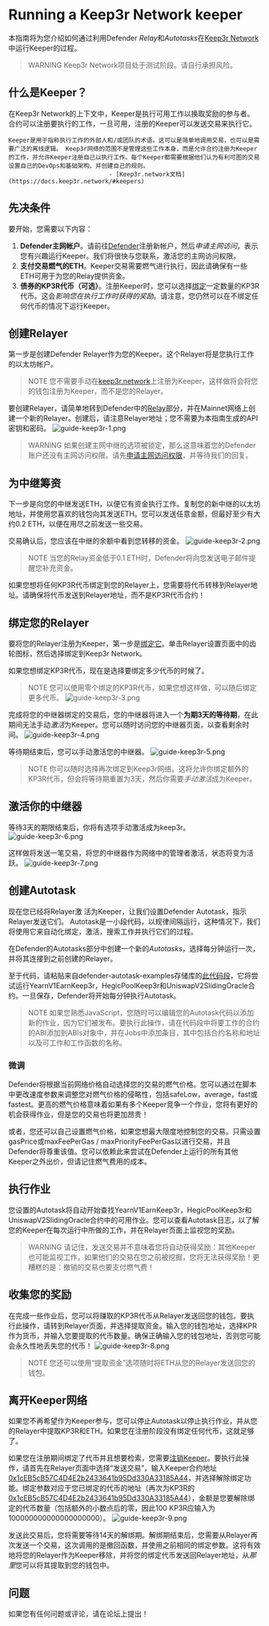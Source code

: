 # Running a Keep3r Network keeper
本指南将为您介绍如何通过利用Defender *Relay*和*Autotasks*在[Keep3r Network](https://keep3r.network/)中运行Keeper的过程。

>WARNING
Keep3r Network项目处于测试阶段。请自行承担风险。

## 什么是Keeper？

在Keep3r Network的上下文中，Keeper是执行可用工作以换取奖励的参与者。合约可以注册要执行的工作，一旦可用，注册的Keeper可以发送交易来执行它。

    Keeper是用于指称执行工作的外部人和/或团队的术语。这可以是简单地调用交易，也可以是需要广泛的离线逻辑。 Keep3r网络的范围不是管理这些工作本身，而是允许合约注册为Keeper的工作，并允许Keeper注册自己以执行工作。每个Keeper都需要根据他们认为有利可图的交易设置自己的DevOps和基础架构，并创建自己的规则。
                                - [Keep3r.network文档](https://docs.keep3r.network/#keepers)

## 先决条件

要开始，您需要以下内容：

1. **Defender主网帐户**。请前往[Defender](https://defender.openzeppelin.com/)注册新帐户，然后*申请主网访问*，表示您有兴趣运行Keeper。我们将很快与您联系，激活您的主网访问权限。
2. **支付交易燃气的ETH**。Keeper交易需要燃气进行执行，因此请确保有一些ETH可用于为您的Relay提供资金。
3. **债券的KP3R代币（可选）**。注册Keeper时，您可以选择[绑定](https://docs.keep3r.network/core/keepers#becoming-a-keeper)一定数量的KP3R代币。这会*影响您在执行工作时获得的奖励*。请注意，您仍然可以在不绑定任何代币的情况下运行Keeper。

## 创建Relayer

第一步是创建Defender Relayer作为您的Keeper。这个Relayer将是您执行工作的以太坊帐户。

> NOTE
您不需要手动在[keep3r.network](https://keep3r.network/)上注册为Keeper，这样做将会将您的钱包注册为Keeper，而不是您的Relayer。

要创建Relayer，请简单地转到Defender中的[Relay](https://docs.openzeppelin.com/defender/relay)部分，并在Mainnet网络上创建一个新的Relayer。创建后，请注意Relayer地址；您不需要为本指南生成的API密钥和密码。
![guide-keep3r-1.png](img/guide-keep3r-1.png)

>WARNING
如果创建主网中继的选项被锁定，那么这意味着您的Defender账户还没有主网访问权限。请先[申请主网访问权限](https://openzeppelin.com/apply/)，并等待我们的回复。

## 为中继筹资
下一步是向您的中继发送ETH，以便它有资金执行工作。复制您的新中继的以太坊地址，并使用您喜欢的钱包向其发送ETH。您可以发送任意金额，但最好至少有大约0.2 ETH，以便在用尽之前发送一些交易。

交易确认后，您应该在中继的余额中看到您转移的资金。
![guide-keep3r-2.png](img/guide-keep3r-2.png)

> NOTE
当您的Relay资金低于0.1 ETH时，Defender将向您发送电子邮件提醒您补充资金。

如果您想将任何KP3R代币绑定到您的Relayer上，您需要将代币转移到Relayer地址。请确保将代币发送到Relayer地址，而不是KP3R代币合约！

## 绑定您的Relayer
要将您的Relayer注册为Keeper，第一步是[绑定它](https://docs.keep3r.network/core/keepers#becoming-a-keeper)。单击Relayer设置页面中的齿轮图标，然后选择绑定到Keep3r Network。

如果您想绑定KP3R代币，现在是选择要绑定多少代币的时候了。

> NOTE
您可以使用零个绑定的KP3R代币，如果您想这样做，可以随后绑定更多代币。
![guide-keep3r-3.png](img/guide-keep3r-3.png)

完成将您的中继器绑定的交易后，您的中继器将进入一个**为期3天的等待期**，在此期间无法手动*激活*为Keeper。您可以随时访问您的中继器页面，以查看剩余时间。
![guide-keep3r-4.png](img/guide-keep3r-4.png)

等待期结束后，您可以手动激活您的中继器。
![guide-keep3r-5.png](img/guide-keep3r-5.png)

> NOTE
你可以随时选择再次绑定到Keep3r网络。这将允许你绑定额外的KP3R代币，但会将等待期重置为3天，然后你需要*手动激活*成为Keeper。

## 激活你的中继器

等待3天的期限结束后，你将有选项手动激活成为keep3r。
![guide-keep3r-6.png](img/guide-keep3r-6.png)

这样做将发送一笔交易，将您的中继器作为网络中的管理者激活，状态将变为活跃。
![guide-keep3r-7.png](img/guide-keep3r-7.png)

## 创建Autotask
现在您已经将Relayer激
活为Keeper，让我们设置Defender Autotask，指示Relayer发送它们。 Autotask是一小段代码，以规律间隔运行，这种情况下，我们将使用它来自动化绑定，激活，搜索工作并执行它们的过程。

在Defender的Autotasks部分中创建一个新的*Autotasks*，选择每分钟运行一次，并将其连接到之前创建的Relayer。

至于代码，请粘贴来自defender-autotask-examples存储库的[此代码段](https://github.com/OpenZeppelin/defender-autotask-examples/blob/master/keep3rs/src/frequent-keeper.js)，它将尝试运行YearnV1EarnKeep3r，HegicPoolKeep3r和UniswapV2SlidingOracle合约。一旦保存，Defender将开始每分钟执行Autotask。

> NOTE
如果您熟悉JavaScript，您随时可以编辑您的Autotask代码以添加新的作业，因为它们被发布。要执行此操作，请在代码段中将要工作的合约的ABI添加到ABIs对象中，并在Jobs中添加条目，其中包括合约名称和地址以及可工作和工作函数的名称。

### 微调

Defender将根据当前网络价格自动选择您的交易的燃气价格。您可以通过在脚本中更改速度参数来调整您对燃气价格的侵略性，包括safeLow，average，fast或fastest。更高的燃气价格意味着如果有多个Keeper竞争一个作业，您将有更好的机会获得作业，但是您的交易也将更加昂贵！

或者，您还可以自己设置燃气价格，如果您想最大限度地控制您的交易。只需设置gasPrice或maxFeePerGas / maxPriorityFeePerGas以进行交易，并且Defender将尊重该值。您可以依赖此来尝试在Defender上运行的所有其他Keeper之外出价，但请记住燃气费用的成本。

## 执行作业
您设置的Autotask将自动开始查找YearnV1EarnKeep3r，HegicPoolKeep3r和UniswapV2SlidingOracle合约中的可用作业。您可以查看Autotask日志，以了解您的Keeper在每次运行中所做的工作，并在Relayer页面上监视您的奖励。

>WARNING
请记住，发送交易并不意味着您将自动获得奖励：其他Keeper也可能监视工作，如果他们的交易在您之前被挖掘，您将无法获得奖励！更糟糕的是：撤销的交易也要支付燃气费！

## 收集您的奖励
在完成一些作业后，您可以将赚取的KP3R代币从Relayer发送回您的钱包。要执行此操作，请转到Relayer页面，并选择提取资金。输入您的钱包地址，选择KPR作为货币，并输入您要提取的代币数量。确保正确输入您的钱包地址，否则您可能会永久性地丢失您的代币！
![guide-keep3r-8.png](img/guide-keep3r-8.png)

> NOTE
您还可以使用“提取资金”选项随时将ETH从您的Relayer发送回您的钱包。

## 离开Keeper网络
如果您不再希望作为Keeper参与，您可以停止Autotask以停止执行作业，并从您的Relayer中提取KP3R和ETH。如果您在注册阶段没有绑定任何代币，这就足够了。

如果您在注册期间绑定了代币并且想要检索，您需要[注销Keeper](https://docs.keep3r.network/core/keepers#removing-a-keeper)。要执行此操作，请首先在Relayer页面中选择“发送交易”，输入Keeper合约地址[0x1cEB5cB57C4D4E2b2433641b95Dd330A33185A44](https://etherscan.io/address/0x1cEB5cB57C4D4E2b2433641b95Dd330A33185A44)，并选择解除绑定功能。绑定参数对应于您已绑定的代币的地址（再次为KP3R的[0x1cEB5cB57C4D4E2b2433641b95Dd330A33185A44](https://etherscan.io/address/0x1cEB5cB57C4D4E2b2433641b95Dd330A33185A44)），金额是您要解除绑定的代币数量（包括额外的小数点后的零，因此100 KP3R应输入为100000000000000000000）。
![guide-keep3r-9.png](img/guide-keep3r-9.png)

发送此交易后，您将需要等待14天的解绑期。解绑期结束后，您需要从Relayer再次发送一个交易，这次调用的是撤回函数，并使用之前相同的绑定参数。这将有效地将您的Relayer作为Keeper移除，并将您的绑定代币发送回Relayer地址，从*那里*您可以将其提取到您的钱包中。

## 问题

如果您有任何问题或评论，请在论坛上提出！